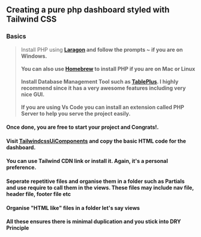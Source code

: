 ## Creating a pure php dashboard styled with Tailwind CSS

### Basics
>Install PHP using [<b>Laragon<b>](https://laragon.org/download/) and follow the prompts ~ if you are on Windows. <br><br>
>You can also use [<b>Homebrew</b>](https://brew.sh/) to install PHP if you are on Mac or Linux <br><br>
>Install Database Management Tool such as [<b>TablePlus</b>](https://tableplus.com/). I highly recommend since it has a very awesome features including very nice GUI.<br><br>
>If you are using <b>Vs Code</b> you can install an extension called <b> PHP Server</b> to help you serve the project easily.

#### Once done, you are free to start your project and <b>Congrats!</b>.

#### Visit [<b>TailwindcssUiComponents</b>](https://tailwindui.com/components/application-ui/application-shells/stacked) and copy the basic HTML code for the dashboard. 
#### You can use Tailwind CDN link or install it. Again, it's a personal preference.

#### Seperate repetitive files and organise them in a folder such as <b>Partials<b> and use require to call them in the views. These files may include nav file, header file, footer file etc
#### Organise "HTML like" files in a folder let's say <b>views</b>
#### All these ensures there is minimal duplication and you stick into <b>DRY Principle</b>





